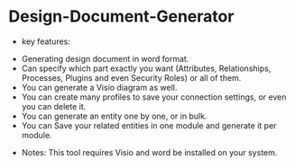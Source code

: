 # Design-Document-Generator

* key features:
-	Generating design document in word format.
-	Can specify which part exactly you want (Attributes, Relationships, Processes, Plugins and even Security Roles) or all of them.
-	You can generate a Visio diagram as well.
-	You can create many profiles to save your connection settings, or even you can delete it.
-	You can generate an entity one by one, or in bulk.
-	You can Save your related entities in one module and generate it per module.

* Notes:
  This tool requires Visio and word be installed on your system.
